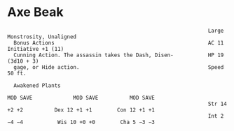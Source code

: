 # Axe Beak

                                                                    Large Monstrosity, Unaligned
      Bonus Actions                                                 AC 11                           Initiative +1 (11)
      Cunning Action. The assassin takes the Dash, Disen-           HP 19 (3d10 + 3)
      gage, or Hide action.                                         Speed 50 ft.

      Awakened Plants
                                                                              MOD SAVE             MOD SAVE          MOD SAVE
                                                                    Str 14 +2 +2          Dex 12 +1 +1        Con 12 +1 +1
                                                                    Int 2 −4 −4           Wis 10 +0 +0        Cha 5 −3 −3
